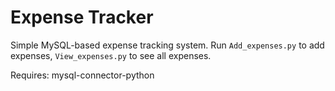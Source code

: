 # Expense Tracker
Simple MySQL-based expense tracking system. Run `Add_expenses.py` to add expenses, `View_expenses.py` to see all expenses.

Requires: mysql-connector-python

